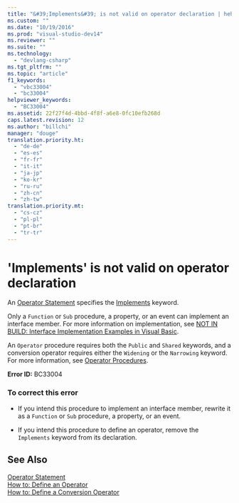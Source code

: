 ```yaml
---
title: "&#39;Implements&#39; is not valid on operator declaration | hehe"
ms.custom: ""
ms.date: "10/19/2016"
ms.prod: "visual-studio-dev14"
ms.reviewer: ""
ms.suite: ""
ms.technology: 
  - "devlang-csharp"
ms.tgt_pltfrm: ""
ms.topic: "article"
f1_keywords: 
  - "vbc33004"
  - "bc33004"
helpviewer_keywords: 
  - "BC33004"
ms.assetid: 22f27f4d-4bbd-4f8f-a6e8-0fc10efb268d
caps.latest.revision: 12
ms.author: "billchi"
manager: "douge"
translation.priority.ht: 
  - "de-de"
  - "es-es"
  - "fr-fr"
  - "it-it"
  - "ja-jp"
  - "ko-kr"
  - "ru-ru"
  - "zh-cn"
  - "zh-tw"
translation.priority.mt: 
  - "cs-cz"
  - "pl-pl"
  - "pt-br"
  - "tr-tr"
---
```

# &#39;Implements&#39; is not valid on operator declaration
An [Operator Statement](../Topic/Operator%20Statement.md) specifies the [Implements](../Topic/Implements%20Clause%20\(Visual%20Basic\).md) keyword.  
  
 Only a `Function` or `Sub` procedure, a property, or an event can implement an interface member. For more information on implementation, see [NOT IN BUILD: Interface Implementation Examples in Visual Basic](http://msdn.microsoft.com/en-us/50bf2a30-73b6-4126-a921-075fd6eec278).  
  
 An `Operator` procedure requires both the `Public` and `Shared` keywords, and a conversion operator requires either the `Widening` or the `Narrowing` keyword. For more information, see [Operator Procedures](../Topic/Operator%20Procedures%20\(Visual%20Basic\).md).  
  
 **Error ID:** BC33004  
  
### To correct this error  
  
-   If you intend this procedure to implement an interface member, rewrite it as a `Function` or `Sub` procedure, a property, or an event.  
  
-   If you intend this procedure to define an operator, remove the `Implements` keyword from its declaration.  
  
## See Also  
 [Operator Statement](../Topic/Operator%20Statement.md)   
 [How to: Define an Operator](../Topic/How%20to:%20Define%20an%20Operator%20\(Visual%20Basic\).md)   
 [How to: Define a Conversion Operator](../Topic/How%20to:%20Define%20a%20Conversion%20Operator%20\(Visual%20Basic\).md)